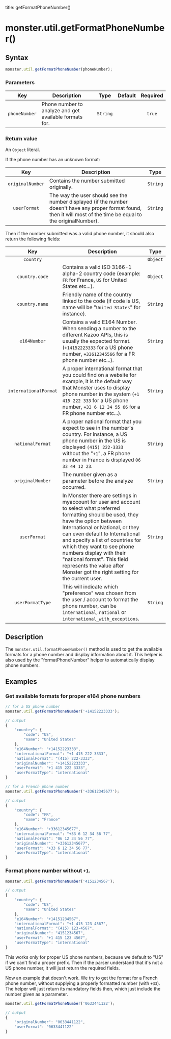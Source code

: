 title: getFormatPhoneNumber()

# monster.util.getFormatPhoneNumber()

## Syntax
```javascript
monster.util.getFormatPhoneNumber(phoneNumber);
```

### Parameters
Key | Description | Type | Default | Required
:-: | --- | :-: | :-: | :-:
`phoneNumber` | Phone number to analyze and get available formats for. | `String` | | `true`

### Return value
An `Object` literal.

If the phone number has an unknown format:

Key | Description | Type
:-: | --- | :-:
`originalNumber` | Contains the number submitted originally. | `String`
`userFormat` | The way the user should see the number displayed (if the number doesn't have any proper format found, then it will most of the time be equal to the originalNumber). | `String`

Then if the number submitted was a valid phone number, it should also return the following fields:

Key | Description | Type
:-: | --- | :-:
`country` | | `Object`
`country.code` | Contains a valid ISO 3166-1 alpha-2 country code (example: `FR` for France, `US` for United States etc...). | `Object`
`country.name` | Friendly name of the country linked to the code (if code is US, name will be "`United States`" for instance). | `String`
`e164Number` | Contains a valid E164 Number. When sending a number to the different Kazoo APIs, this is usually the expected format. (`+14152223333` for a US phone number, `+33612345566` for a FR phone number etc...). | `String`
`internationalFormat` | A proper international format that you could find on a website for example, it is the default way that Monster uses to display phone number in the system (`+1 415 222 333` for a US phone number, `+33 6 12 34 55 66` for a FR phone number etc...). | `String`
`nationalFormat` | A proper national format that you expect to see in the number's country. For instance, a US phone number in the US is displayed `(415) 222-3333` without the "`+1`", a FR phone number in France is displayed `06 33 44 12 23`. | `String`
`originalNumber` | The number given as a parameter before the analyze occurred. | `String`
`userFormat` | In Monster there are settings in myaccount for user and account to select what preferred formatting should be used, they have the option between International or National, or they can even default to International and specify a list of countries for which they want to see phone numbers display with their "national format". This field represents the value after Monster got the right setting for the current user. | `String`
`userFormatType` | This will indicate which "preference" was chosen from the user / account to format the phone number, can be `international`, `national` or `international_with_exceptions`. | `String`

## Description
The `monster.util.formatPhoneNumber()` method is used to get the available formats for a phone number and display information about it. This helper is also used by the "formatPhoneNumber" helper to automatically display phone numbers.

## Examples
### Get available formats for proper e164 phone numbers
```javascript
// for a US phone number
monster.util.getFormatPhoneNumber('+14152223333');

// output
{
	"country": {
		"code": "US",
		"name": "United States"
	},
	"e164Number": "+14152223333",
	"internationalFormat": "+1 415 222 3333",
	"nationalFormat": "(415) 222-3333",
	"originalNumber": "+14152223333",
	"userFormat": "+1 415 222 3333",
	"userFormatType": "international"
}

// for a French phone number
monster.util.getFormatPhoneNumber('+33612345677');

// output
{
	"country": {
		"code": "FR",
		"name": "France"
	},
	"e164Number": "+33612345677",
	"internationalFormat": "+33 6 12 34 56 77",
	"nationalFormat": "06 12 34 56 77",
	"originalNumber": "+33612345677",
	"userFormat": "+33 6 12 34 56 77",
	"userFormatType": "international"
}
```

### Format phone number without `+1`.

```javascript
monster.util.getFormatPhoneNumber('4151234567');

// output
{
	"country": {
		"code": "US",
		"name": "United States"
	},
	"e164Number": "+14151234567",
	"internationalFormat": "+1 415 123 4567",
	"nationalFormat": "(415) 123-4567",
	"originalNumber": "4151234567",
	"userFormat": "+1 415 123 4567",
	"userFormatType": "international"
}
```
This works only for proper US phone numbers, because we default to "US" if we can't find a proper prefix. Then if the parser understand that it's not a US phone number, it will just return the required fields.


Now an example that doesn't work. We try to get the format for a French phone number, without supplying a properly formatted number (with `+33`). The helper will just return its mandatory fields then, which just include the number given as a parameter.
```javascript
monster.util.getFormatPhoneNumber('0633441122');

// output
{
	"originalNumber": "0633441122",
	"userFormat": "0633441122"
}
```
